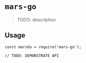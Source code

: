 # `mars-go`

> TODO: description

## Usage

```
const marsGo = require('mars-go');

// TODO: DEMONSTRATE API
```
